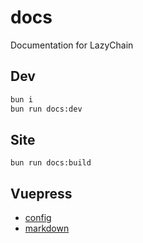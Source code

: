 # docs

Documentation for LazyChain

## Dev

```bash
bun i
bun run docs:dev
```

## Site

`bun run docs:build`

## Vuepress

- [config](https://v1.vuepress.vuejs.org/guide/basic-config.html)
- [markdown](https://v1.vuepress.vuejs.org/guide/markdown.html#header-anchors)
